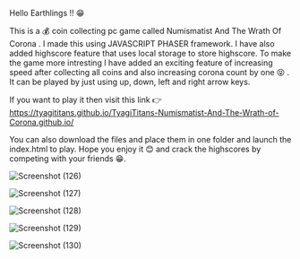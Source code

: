 Hello Earthlings !! 😁

This is a 💰 coin collecting pc game called Numismatist And The Wrath Of Corona . I made this using JAVASCRIPT PHASER framework. I have also added highscore feature that uses local storage to store highscore. To make the game more intresting I have added an exciting feature of increasing speed after collecting all coins and also increasing corona count by one 😝 . It can be played by just using up, down, left and right arrow keys.

If you want to play it then visit this link 👉 https://tyagititans.github.io/TyagiTitans-Numismatist-And-The-Wrath-of-Corona.github.io/

You can also download the files and place them in one folder and launch the index.html to play. Hope you enjoy it 😊 and crack the highscores by competing with your friends 😁.

![Screenshot (126)](https://user-images.githubusercontent.com/59441686/151656921-032d3b82-e99e-412a-8ea7-3aa771611cfb.png)

![Screenshot (127)](https://user-images.githubusercontent.com/59441686/151656923-c53620c3-4df1-4643-ae7d-e755c66cea1b.png)

![Screenshot (128)](https://user-images.githubusercontent.com/59441686/151656928-267a1593-5b71-4f7c-afaa-e0f17a16386d.png)

![Screenshot (129)](https://user-images.githubusercontent.com/59441686/151656931-1bb7fb11-b262-4179-bf27-f0c491f879dc.png)

![Screenshot (130)](https://user-images.githubusercontent.com/59441686/151656997-362d8d2d-b185-422f-9837-dcd6a75b9e8b.png)
